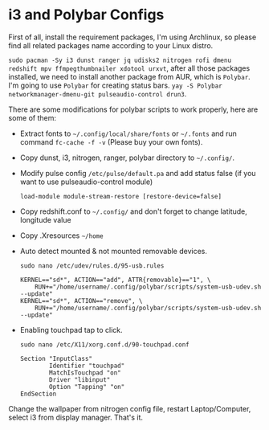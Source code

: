 # i3 and Polybar Configs

First of all, install the requirement packages, I'm using Archlinux, so please find all related packages name according to your Linux distro.

`sudo pacman -Sy i3 dunst ranger jq udisks2 nitrogen rofi dmenu redshift mpv ffmpegthumbnailer xdotool urxvt`, after all those packages installed, we need to install another package from AUR, which is `Polybar`. I'm going to use `Polybar` for creating status bars. `yay -S Polybar networkmanager-dmenu-git pulseaudio-control drun3`.

There are some modifications for polybar scripts to work properly, here are some of them:

- Extract fonts to `~/.config/local/share/fonts` or `~/.fonts` and run command `fc-cache -f -v` (Please buy your own fonts).

- Copy dunst, i3, nitrogen, ranger, polybar directory to `~/.config/`.

- Modify pulse config `/etc/pulse/default.pa` and add status false (if you want to use pulseaudio-control module)

  ```
  load-module module-stream-restore [restore-device=false]
  ```

- Copy redshift.conf to `~/.config/` and don't forget to change latitude, longitude value

- Copy .Xresources `~/home`

- Auto detect mounted & not mounted removable devices.

  `sudo nano /etc/udev/rules.d/95-usb.rules`
  ```
  KERNEL=="sd*", ACTION=="add", ATTR{removable}=="1", \
      RUN+="/home/username/.config/polybar/scripts/system-usb-udev.sh --update"
  KERNEL=="sd*", ACTION=="remove", \
      RUN+="/home/username/.config/polybar/scripts/system-usb-udev.sh --update"
  ```
- Enabling touchpad tap to click.

  `sudo nano /etc/X11/xorg.conf.d/90-touchpad.conf`
  ```
  Section "InputClass"
          Identifier "touchpad"
          MatchIsTouchpad "on"
          Driver "libinput"
          Option "Tapping" "on"
  EndSection
  ```

Change the wallpaper from nitrogen config file, restart Laptop/Computer, select i3 from display manager. That's it.

